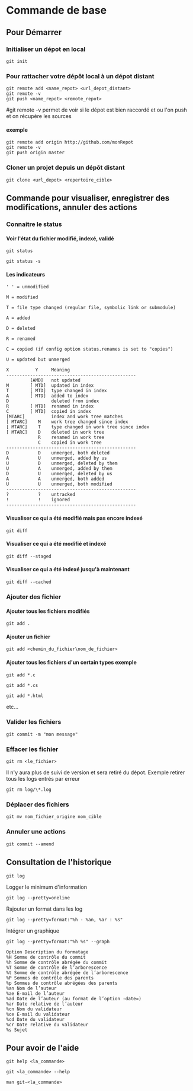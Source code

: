 # Commande de base


## Pour Démarrer
### Initialiser un dépot en local
```
git init
```

### Pour rattacher votre dépôt local à un dépot distant
```
git remote add <name_repot> <url_depot_distant>
git remote -v
git push <name_repot> <remote_repot>
```
#git remote -v permet de voir si le dépot est bien raccordé et ou l'on push et on récupère les sources

#### exemple
```
git remote add origin http://github.com/monRepot
git remote -v
git push origin master
```


### Cloner un projet depuis un dépôt distant
```
git clone <url_depot> <repertoire_cible>
```


## Commande pour visualiser, enregistrer des modifications, annuler des actions

### Connaitre le status
#### Voir l'état du fichier modifié, indexé, validé
```
git status
```

```
git status -s
```

#### Les indicateurs
```
' ' = unmodified

M = modified

T = file type changed (regular file, symbolic link or submodule)

A = added

D = deleted

R = renamed

C = copied (if config option status.renames is set to "copies")

U = updated but unmerged

X          Y     Meaning
-------------------------------------------------
         [AMD]   not updated
M        [ MTD]  updated in index
T        [ MTD]  type changed in index
A        [ MTD]  added to index
D                deleted from index
R        [ MTD]  renamed in index
C        [ MTD]  copied in index
[MTARC]          index and work tree matches
[ MTARC]    M    work tree changed since index
[ MTARC]    T    type changed in work tree since index
[ MTARC]    D    deleted in work tree
            R    renamed in work tree
            C    copied in work tree
-------------------------------------------------
D           D    unmerged, both deleted
A           U    unmerged, added by us
U           D    unmerged, deleted by them
U           A    unmerged, added by them
D           U    unmerged, deleted by us
A           A    unmerged, both added
U           U    unmerged, both modified
-------------------------------------------------
?           ?    untracked
!           !    ignored
-------------------------------------------------
```

#### Visualiser ce qui a été modifié mais pas encore indexé
````
git diff
````

#### Visualiser ce qui a été modifié et indexé
````
git diff --staged
````

#### Visualiser ce qui a été indexé jusqu'à maintenant
````
git diff --cached
````

### Ajouter des fichier
#### Ajouter tous les fichiers modifiés
```
git add .
```

#### Ajouter un fichier 
```
git add <chemin_du_fichier\nom_de_fichier>
```

#### Ajouter tous les fichiers d'un certain types exemple  
```
git add *.c
```
```
git add *.cs
```
```
git add *.html
```
etc...

### Valider les fichiers
```
git commit -m "mon message"
```

### Effacer les fichier 
````
git rm <le_fichier> 
````
Il n'y aura plus de suivi de version et sera retiré du dépot. Exemple retirer tous les logs entrés par erreur
````
git rm log/\*.log
````

### Déplacer des fichiers
````
git mv nom_fichier_origine nom_cible
````


### Annuler une actions

````
git commit --amend
````



## Consultation de l'historique
````
git log
````
Logger le minimum d'information
````
git log --pretty=oneline
````
Rajouter un format dans les log
````
git log --pretty=format:"%h - %an, %ar : %s"
````
Intégrer un graphique
````
git log --pretty=format:"%h %s" --graph
````

````
Option Description du formatage
%H Somme de contrôle du commit
%h Somme de contrôle abrégée du commit
%T Somme de contrôle de l’arborescence
%t Somme de contrôle abrégée de l’arborescence
%P Sommes de contrôle des parents
%p Sommes de contrôle abrégées des parents
%an Nom de l’auteur
%ae E-mail de l’auteur
%ad Date de l’auteur (au format de l’option -date=)
%ar Date relative de l’auteur
%cn Nom du validateur
%ce E-mail du validateur
%cd Date du validateur
%cr Date relative du validateur
%s Sujet
````

## Pour avoir de l'aide

````
git help <la_commande>
````

````
git <la_commande> --help
````

````
man git-<la_commande>
````
